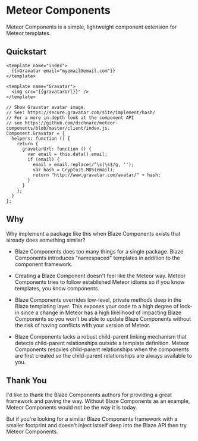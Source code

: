 # Meteor Components

Meteor Components is a simple, lightweight component
extension for Meteor templates.

## Quickstart

    <template name="index">
      {{>Gravatar email="myemail@email.com"}}
    </template>

    <template name="Gravatar">
      <img src="{{gravatarUrl}}" />
    </template>

    // Show Gravatar avatar image.
    // See: https://secure.gravatar.com/site/implement/hash/
    // For a more in-depth look at the component API
    // see https://github.com/dschnare/meteor-components/blob/master/client/index.js.
    Component.Gravatar = {
      helpers: function () {
        return {
          gravatarUrl: function () {
            var email = this.data().email;
            if (email) {
              email = email.replace(/^\s|\s$/g, '');
              var hash = CryptoJS.MD5(email);
              return "http://www.gravatar.com/avatar/" + hash;
            }
          }
        };
      }
    };

## Why

Why implement a package like this when Blaze Components
exists that already does something similar?

- Blaze Components does too many things for a single
  package. Blaze Components introduces "namespaced"
  templates in addition to the component framework.

- Creating a Blaze Component doesn't feel like the Meteor
  way. Meteor Components tries to follow established
  Meteor idioms so if you know templates, you know
  components.

- Blaze Components overrides low-level, private methods
  deep in the Blaze templating layer. This exposes your
  code to a high degree of lock-in since a change in Meteor
  has a high likelihood of impacting Blaze Components so
  you won't be able to update Blaze Components without
  the risk of having conflicts with your version of Meteor.

- Blaze Components lacks a robust child-parent linking
  mechanism that detects child-parent relationships
  outside a template definition. Meteor Components resovles
  child-parent relationships when the components are first
  created so the child-parent relationships are always
  available to you.

## Thank You

I'd like to thank the Blaze Components authors for providing
a great framework and paving the way. Without Blaze Components
as an example, Meteor Components would not be the way it is today.

But if you're looking for a similar Blaze Components framework
with a smaller footprint and doesn't inject istself deep into
the Blaze API then try Meteor Components.